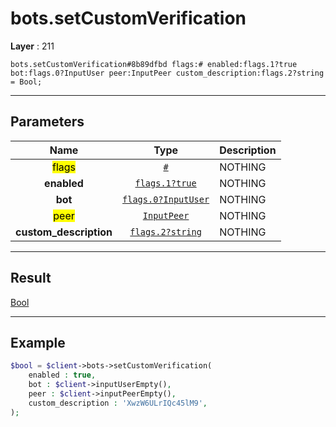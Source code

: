 # bots.setCustomVerification

**Layer** : 211

```tl
bots.setCustomVerification#8b89dfbd flags:# enabled:flags.1?true bot:flags.0?InputUser peer:InputPeer custom_description:flags.2?string = Bool;
```

---

## Parameters

| Name | Type | Description |
| :---: | :---: | :--- |
| <mark>flags</mark> | [`#`](type/#) | NOTHING |
| **enabled** | [`flags.1?true`](type/true) | NOTHING |
| **bot** | [`flags.0?InputUser`](type/InputUser) | NOTHING |
| <mark>peer</mark> | [`InputPeer`](type/InputPeer) | NOTHING |
| **custom_description** | [`flags.2?string`](type/string) | NOTHING |

---

## Result

[Bool](type/Bool)

---

## Example

```php
$bool = $client->bots->setCustomVerification(
	enabled : true,
	bot : $client->inputUserEmpty(),
	peer : $client->inputPeerEmpty(),
	custom_description : 'XwzW6ULrIQc45lM9',
);
```